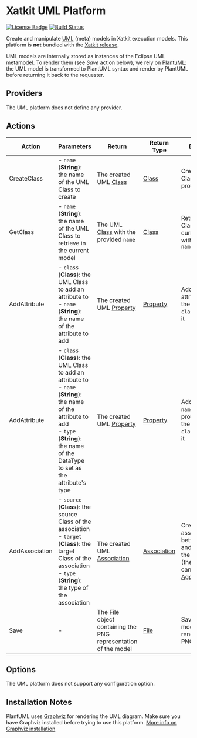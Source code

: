 Xatkit UML Platform
=====

[![License Badge](https://img.shields.io/badge/license-EPL%202.0-brightgreen.svg)](https://opensource.org/licenses/EPL-2.0)
[![Build Status](https://travis-ci.com/xatkit-bot-platform/xatkit-uml-platform.svg?branch=master)](https://travis-ci.com/xatkit-bot-platform/xatkit-uml-platform)

Create and manipulate [UML](https://www.omg.org/spec/UML/About-UML/) (meta) models in Xatkit execution models. This platform is **not** bundled with the [Xatkit release](https://github.com/xatkit-bot-platform/xatkit-releases/releases).

UML models are internally stored as instances of the Eclipse UML metamodel. To render them (see *Save* action below), we rely on [PlantuML](http://plantuml.com/): the UML model is transformed to PlantUML syntax and render by PlantUML before returning it back to the requester.  

## Providers

The UML platform does not define any provider.

## Actions

| Action  | Parameters | Return                                  | Return Type | Description                                     |
| ------- | ---------- | --------------------------------------- | ----------- | ----------------------------------------------- |
| CreateClass | - `name` (**String**): the name of the UML Class to create          | The created UML [Class](https://download.eclipse.org/modeling/mdt/uml2/javadoc/5.0.0/org/eclipse/uml2/uml/Class.html)   | [Class](https://download.eclipse.org/modeling/mdt/uml2/javadoc/5.0.0/org/eclipse/uml2/uml/Class.html)      | Creates a UML Class with the provided `name` |
| GetClass | - `name` (**String**): the name of the UML Class to retrieve in the current model | The UML [Class](https://download.eclipse.org/modeling/mdt/uml2/javadoc/5.0.0/org/eclipse/uml2/uml/Class.html) with the provided `name` | [Class](https://download.eclipse.org/modeling/mdt/uml2/javadoc/5.0.0/org/eclipse/uml2/uml/Class.html) | Returns the UML Class in the current model with the provided `name` |
| AddAttribute | - `class` (**Class**): the UML Class to add an attribute to<br/> - `name` (**String**): the name of the attribute to add | The created UML [Property](https://download.eclipse.org/modeling/mdt/uml2/javadoc/5.0.0/org/eclipse/uml2/uml/Property.html) | [Property](https://download.eclipse.org/modeling/mdt/uml2/javadoc/5.0.0/org/eclipse/uml2/uml/Property.html) | Adds an attributes `name` to the provided `class` and returns it |
| AddAttribute | - `class` (**Class**): the UML Class to add an attribute to<br/> - `name` (**String**): the name of the attribute to add<br/> - `type` (**String**): the name of the DataType to set as the attribute's type | The created UML [Property](https://download.eclipse.org/modeling/mdt/uml2/javadoc/5.0.0/org/eclipse/uml2/uml/Property.html) | [Property](https://download.eclipse.org/modeling/mdt/uml2/javadoc/5.0.0/org/eclipse/uml2/uml/Property.html) | Adds an attribute `name` with the provided `type` to the provided `class` and returns it |
| AddAssociation | - `source` (**Class**): the source Class of the association<br/> - `target` (**Class**): the target Class of the association<br/> - `type` (**String**): the type of the association | The created UML [Association](https://download.eclipse.org/modeling/mdt/uml2/javadoc/5.0.0/org/eclipse/uml2/uml/Association.html) | [Association](https://download.eclipse.org/modeling/mdt/uml2/javadoc/5.0.0/org/eclipse/uml2/uml/Association.html) | Creates an association between `source` and `target` with the given type (the type literals can be found in [AggregationKind](https://download.eclipse.org/modeling/mdt/uml2/javadoc/5.0.0/org/eclipse/uml2/uml/AggregationKind.html)) |
| Save | - | The [File](https://docs.oracle.com/javase/7/docs/api/java/io/File.html) object containing the PNG representation of the model | [File](https://docs.oracle.com/javase/7/docs/api/java/io/File.html) | Save the current model and renders it in a PNG | 

## Options

The UML platform does not support any configuration option.

## Installation Notes

PlantUML uses [Graphviz](https://graphviz.gitlab.io/) for rendering the UML diagram. Make sure you have Graphviz installed before trying to use this platform. [More info on Graphviz installation](http://plantuml.com/fr/graphviz-dot)

